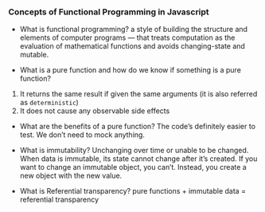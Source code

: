 ### Concepts of Functional Programming in Javascript


- What is functional programming?
 a style of building the structure and elements of computer programs — that treats computation as the evaluation of mathematical functions and avoids changing-state and mutable.

- What is a pure function and how do we know if something is a pure function?
1. It returns the same result if given the same arguments (it is also referred as `deterministic`)
2. It does not cause any observable side effects

- What are the benefits of a pure function?
The code’s definitely easier to test. We don’t need to mock anything.

- What is immutability?
Unchanging over time or unable to be changed.
When data is immutable, its state cannot change after it’s created. If you want to change an immutable object, you can’t. Instead, you create a new object with the new value.

- What is Referential transparency?
pure functions + immutable data = referential transparency